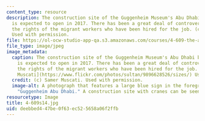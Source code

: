 ```yaml
---
content_type: resource
description: The construction site of the Guggenheim Museum's Abu Dhabi branch, which
  is expected to open in 2017. There has been a great deal of controversy regarding
  the rights of the migrant workers who have been hired for the job. (c) Samer Muscati.
  Used with permission.
file: https://ol-ocw-studio-app-qa.s3.amazonaws.com/courses/4-609-the-art-museum-history-theory-controversy-spring-2014/deebbed447be0f63ec525658a06f2ffb_4-609s14.jpg
file_type: image/jpeg
image_metadata:
  caption: The construction site of the Guggenheim Museum's Abu Dhabi branch, which
    is expected to open in 2017. There has been a great deal of controversy regarding
    the rights of the migrant workers who have been hired for the job. ((c) [Samer
    Muscati](https://www.flickr.com/photos/sultan/9896628526/sizes/) Used with permission.)
  credit: (c) Samer Muscati. Used with permission.
  image-alt: A photograph that features a large blue sign in the foreground that reads
    "Guggenheim Abu Dhabi." A construction site with cranes can be seen in the background.
resourcetype: Image
title: 4-609s14.jpg
uid: deebbed4-47be-0f63-ec52-5658a06f2ffb
---
```

